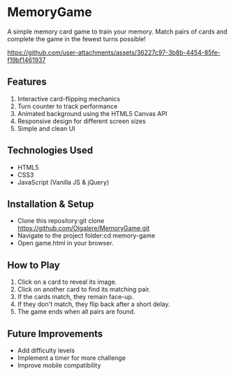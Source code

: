 # MemoryGame
A simple memory card game to train your memory. Match pairs of cards and complete the game in the fewest turns possible!




https://github.com/user-attachments/assets/36227c97-3b8b-4454-85fe-f19bf1461937




## Features

1. Interactive card-flipping mechanics
2. Turn counter to track performance
3. Animated background using the HTML5 Canvas API
4. Responsive design for different screen sizes
5. Simple and clean UI

## Technologies Used
- HTML5
- CSS3
- JavaScript (Vanilla JS & jQuery)

## Installation & Setup

- Clone this repository:git clone https://github.com/OlgaIere/MemoryGame.git
- Navigate to the project folder:cd memory-game
- Open game.html in your browser.

## How to Play
1. Click on a card to reveal its image.
2. Click on another card to find its matching pair.
3. If the cards match, they remain face-up.
4. If they don't match, they flip back after a short delay.
5. The game ends when all pairs are found.

## Future Improvements
- Add difficulty levels
- Implement a timer for more challenge
- Improve mobile compatibility
